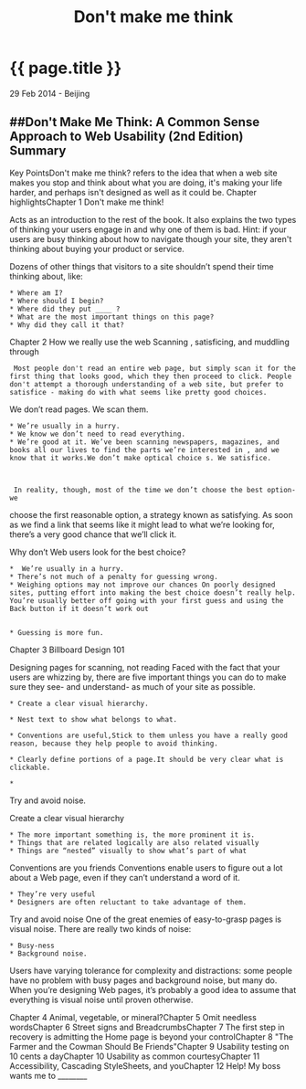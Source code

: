 ﻿---
layout: post
title: Don't make me think
---

{{ page.title }}
================

<p class="meta">29 Feb 2014 - Beijing</p>

##Don't Make Me Think: A Common Sense Approach to Web Usability (2nd Edition) Summary
--------

Key PointsDon't make me think? refers to the idea that when a web site makes you stop and think about what you are doing, it's making your life harder, and perhaps isn't designed as well as it could be.
Chapter highlightsChapter 1 Don't make me think!

Acts as an introduction to the rest of the book. It also explains the two types of thinking your users engage in and why one of them is bad. Hint: if your users are busy thinking about how to navigate though your site, they aren't thinking about buying your product or service.

Dozens of other things that visitors to a site shouldn’t spend their time
thinking about, like:

	* Where am I?
	* Where should I begin?
	* Where did they put ____ ?
	* What are the most important things on this page?
	* Why did they call it that?



Chapter 2 How we really use the web
Scanning , satisficing, and muddling through

     Most people don't read an entire web page, but simply scan it for the first thing that looks good, which they then proceed to click. People don't attempt a thorough understanding of a web site, but prefer to satisfice - making do with what seems like pretty good choices.

We don’t read pages. We scan them.

	* We’re usually in a hurry.
	* We know we don’t need to read everything.
	* We’re good at it. We’ve been scanning newspapers, magazines, and books all our lives to find the parts we’re interested in , and we know that it works.We don’t make optical choice s. We satisfice.



     In reality, though, most of the time we don’t choose the best option- we 
choose the first reasonable option, a strategy known as satisfying. As soon as 
we find a link that seems like it might lead to what we’re looking for, there’s a
very good chance that we’ll click it.

Why don’t Web users look for the best choice?

	*  We’re usually in a hurry.
	* There’s not much of a penalty for guessing wrong.
	* Weighing options may not improve our chances On poorly designed sites, putting effort into making the best choice doesn’t really help. You’re usually better off going with your first guess and using the Back button if it doesn’t work out


	* Guessing is more fun.




Chapter 3 Billboard Design 101

Designing pages for scanning, not reading
Faced with the fact that your users are whizzing by, there are five
important things you can do to make sure they see- and understand- as
much of your site as possible.


	* Create a clear visual hierarchy.

	* Nest text to show what belongs to what.

	* Conventions are useful,Stick to them unless you have a really good reason, because they help people to avoid thinking.

	* Clearly define portions of a page.It should be very clear what is clickable.

	* 
Try and avoid noise.





Create a clear visual hierarchy

	* The more important something is, the more prominent it is.
	* Things that are related logically are also related visually
	* Things are “nested” visually to show what’s part of what

Conventions are you friends
Conventions enable users to figure out a lot about a Web page, even if they
can’t understand a word of it.

	* They’re very useful
	* Designers are often reluctant to take advantage of them.

Try and avoid noise
One of the great enemies of easy-to-grasp pages is visual noise. There are
really two kinds of noise:

	* Busy-ness
	* Background noise.

Users have varying tolerance for complexity and distractions: some people
have no problem with busy pages and background noise, but many do.
When you’re designing Web pages, it’s probably a good idea to assume
that everything is visual noise until proven otherwise.

Chapter 4 Animal, vegetable, or mineral?Chapter 5 Omit needless wordsChapter 6 Street signs and BreadcrumbsChapter 7 The first step in recovery is admitting the Home page is beyond your controlChapter 8 "The Farmer and the Cowman Should Be Friends"Chapter 9 Usability testing on 10 cents a dayChapter 10 Usability as common courtesyChapter 11 Accessibility, Cascading StyleSheets, and youChapter 12 Help! My boss wants me to ________


